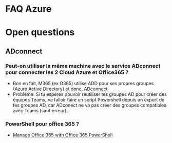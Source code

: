 # FAQ Azure

# Open questions
## ADconnect
### Peut-on utiliser la même machine avec le service ADconnect pour connecter les 2 Cloud Azure et Office365 ?
* Bon en fait, M365 (ex O365) utilise ADD pour ses propres groupes (Azure Active Directory) et donc, ADconnect 
* Problème: Si tu espères pouvoir réutiliser tes groupes AD pour créer des équipes Teams, va falloir faire un script Powershell depuis un export de tes groupes AD, car ADconect ne va pas créer des groupes compatibles avec Teams (sauf erreur).
### PowerShell pour office 365 ?
* [Manage Office 365 with Office 365 PowerShell](https://docs.microsoft.com/en-us/office365/enterprise/powershell/manage-office-365-with-office-365-powershell)

